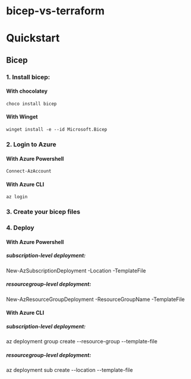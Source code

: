 # bicep-vs-terraform

# Quickstart 

## Bicep

### 1. Install bicep: 

#### With chocolatey 
```
choco install bicep
``` 
#### With Winget
```
winget install -e --id Microsoft.Bicep
```

### 2. Login to Azure

#### With Azure Powershell 
```
Connect-AzAccount
``` 
#### With Azure CLI
```
az login
```

### 3. Create your bicep files

### 4. Deploy

#### With Azure Powershell 

##### subscription-level deployment:
New-AzSubscriptionDeployment -Location <location> -TemplateFile <path-to-bicep>

##### resourcegroup-level deployment:
New-AzResourceGroupDeployment -ResourceGroupName <resource-group-name> -TemplateFile <path-to-bicep>

#### With Azure CLI 

##### subscription-level deployment:
az deployment group create --resource-group <resource-group-name> --template-file <path-to-bicep>

##### resourcegroup-level deployment:
az deployment sub create --location <location> --template-file <path-to-bicep>
